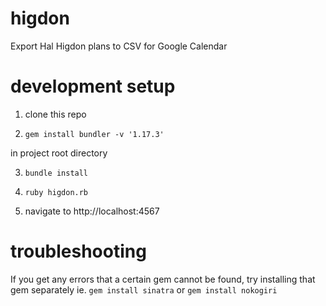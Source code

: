 # higdon
Export Hal Higdon plans to CSV for Google Calendar

# development setup

1. clone this repo

2. `gem install bundler -v '1.17.3'`

in project root directory

3. `bundle install`

4. `ruby higdon.rb`

5. navigate to http://localhost:4567

# troubleshooting

If you get any errors that a certain gem cannot be found, try installing that gem separately
ie. `gem install sinatra` or `gem install nokogiri`
